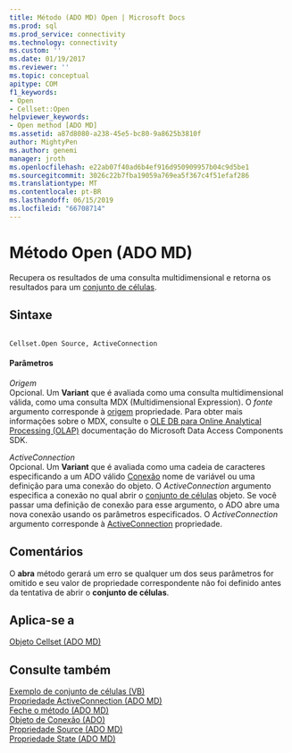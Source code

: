 ```yaml
---
title: Método (ADO MD) Open | Microsoft Docs
ms.prod: sql
ms.prod_service: connectivity
ms.technology: connectivity
ms.custom: ''
ms.date: 01/19/2017
ms.reviewer: ''
ms.topic: conceptual
apitype: COM
f1_keywords:
- Open
- Cellset::Open
helpviewer_keywords:
- Open method [ADO MD]
ms.assetid: a87d8080-a238-45e5-bc80-9a8625b3810f
author: MightyPen
ms.author: genemi
manager: jroth
ms.openlocfilehash: e22ab07f40ad6b4ef916d950909957b04c9d5be1
ms.sourcegitcommit: 3026c22b7fba19059a769ea5f367c4f51efaf286
ms.translationtype: MT
ms.contentlocale: pt-BR
ms.lasthandoff: 06/15/2019
ms.locfileid: "66708714"
---
```

# <a name="open-method-ado-md"></a>Método Open (ADO MD)
Recupera os resultados de uma consulta multidimensional e retorna os resultados para um [conjunto de células](../../../ado/reference/ado-md-api/cellset-object-ado-md.md).  
  
## <a name="syntax"></a>Sintaxe  
  
```  
  
Cellset.Open Source, ActiveConnection  
```  
  
#### <a name="parameters"></a>Parâmetros  
 *Origem*  
 Opcional. Um **Variant** que é avaliada como uma consulta multidimensional válida, como uma consulta MDX (Multidimensional Expression). O *fonte* argumento corresponde à [origem](../../../ado/reference/ado-md-api/source-property-ado-md.md) propriedade. Para obter mais informações sobre o MDX, consulte o [OLE DB para Online Analytical Processing (OLAP)](https://msdn.microsoft.com/8a7673c6-3ca1-4411-9f1e-adf1e47df4f3) documentação do Microsoft Data Access Components SDK.  
  
 *ActiveConnection*  
 Opcional. Um **Variant** que é avaliada como uma cadeia de caracteres especificando a um ADO válido [Conexão](../../../ado/reference/ado-api/connection-object-ado.md) nome de variável ou uma definição para uma conexão do objeto. O *ActiveConnection* argumento especifica a conexão no qual abrir o [conjunto de células](../../../ado/reference/ado-md-api/cellset-object-ado-md.md) objeto. Se você passar uma definição de conexão para esse argumento, o ADO abre uma nova conexão usando os parâmetros especificados. O *ActiveConnection* argumento corresponde à [ActiveConnection](../../../ado/reference/ado-md-api/activeconnection-property-ado-md.md) propriedade.  
  
## <a name="remarks"></a>Comentários  
 O **abra** método gerará um erro se qualquer um dos seus parâmetros for omitido e seu valor de propriedade correspondente não foi definido antes da tentativa de abrir o **conjunto de células**.  
  
## <a name="applies-to"></a>Aplica-se a  
 [Objeto Cellset (ADO MD)](../../../ado/reference/ado-md-api/cellset-object-ado-md.md)  
  
## <a name="see-also"></a>Consulte também  
 [Exemplo de conjunto de células (VB)](../../../ado/reference/ado-md-api/cellset-example-vb.md)   
 [Propriedade ActiveConnection (ADO MD)](../../../ado/reference/ado-md-api/activeconnection-property-ado-md.md)   
 [Feche o método (ADO MD)](../../../ado/reference/ado-md-api/close-method-ado-md.md)   
 [Objeto de Conexão (ADO)](../../../ado/reference/ado-api/connection-object-ado.md)   
 [Propriedade Source (ADO MD)](../../../ado/reference/ado-md-api/source-property-ado-md.md)   
 [Propriedade State (ADO MD)](../../../ado/reference/ado-md-api/state-property-ado-md.md)
